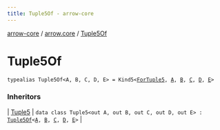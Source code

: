 ```yaml
---
title: Tuple5Of - arrow-core
---
```


[arrow-core](../index.html) / [arrow.core](index.html) / [Tuple5Of](./-tuple5-of.html)

# Tuple5Of

`typealias Tuple5Of<A, B, C, D, E> = Kind5<`[`ForTuple5`](-for-tuple5.html)`, `[`A`](-tuple5-of.html#A)`, `[`B`](-tuple5-of.html#B)`, `[`C`](-tuple5-of.html#C)`, `[`D`](-tuple5-of.html#D)`, `[`E`](-tuple5-of.html#E)`>`

### Inheritors

| [Tuple5](-tuple5/index.html) | `data class Tuple5<out A, out B, out C, out D, out E> : `[`Tuple5Of`](./-tuple5-of.html)`<`[`A`](-tuple5/index.html#A)`, `[`B`](-tuple5/index.html#B)`, `[`C`](-tuple5/index.html#C)`, `[`D`](-tuple5/index.html#D)`, `[`E`](-tuple5/index.html#E)`>` |

